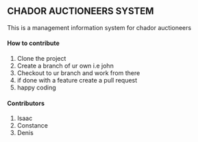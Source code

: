 ## CHADOR AUCTIONEERS SYSTEM

This is a management information system for chador auctioneers

#### How to contribute

1. Clone the project
2. Create a branch of ur own i.e john
3. Checkout to ur branch and work from there
4. if done with a feature create a pull request 
5. happy coding

#### Contributors
1. Isaac
2. Constance
3. Denis